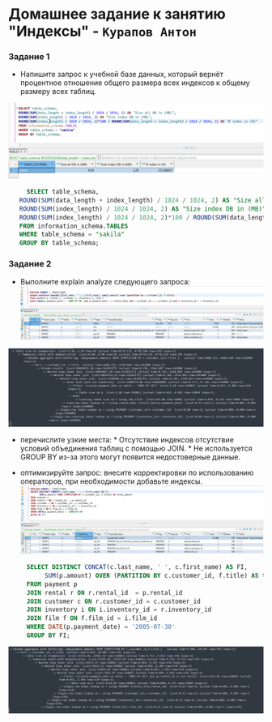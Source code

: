 # Домашнее задание к занятию "Индексы" - `Курапов Антон`

### Задание 1
*  Напишите запрос к учебной базе данных, который вернёт процентное отношение общего размера всех индексов к общему размеру всех таблиц.

![alt text](https://github.com/AntonKurapov66/hw_db_index/blob/main/img/1.PNG)

 ```sql
	  SELECT table_schema, 
    ROUND(SUM(data_length + index_length) / 1024 / 1024, 2) AS "Size all DB in (MB)",
    ROUND(SUM(index_length) / 1024 / 1024, 2) AS "Size index DB in (MB)",
    ROUND(SUM(index_length) / 1024 / 1024, 2)*100 / ROUND(SUM(data_length + index_length) / 1024 / 1024, 2) AS "% index in (%)"
    FROM information_schema.TABLES
    WHERE table_schema = "sakila" 
    GROUP BY table_schema;
```
### Задание 2
*  Выполните explain analyze следующего запроса:
![alt text](https://github.com/AntonKurapov66/hw_db_index/blob/main/img/2.PNG)

![alt text](https://github.com/AntonKurapov66/hw_db_index/blob/main/img/4.PNG)
  *  перечислите узкие места:
    *    Отсутствие индексов отсутствие условий объединения таблиц с помощью JOIN. 
    *    Не используется GROUP BY из-за этого могут появится недостоверные данные.


  *  оптимизируйте запрос: внесите корректировки по использованию операторов, при необходимости добавьте индексы.
![alt text](https://github.com/AntonKurapov66/hw_db_index/blob/main/img/3.PNG)

 ```sql
      SELECT DISTINCT CONCAT(c.last_name, ' ', c.first_name) AS FI, 
           SUM(p.amount) OVER (PARTITION BY c.customer_id, f.title) AS total_amount
      FROM payment p
      JOIN rental r ON r.rental_id  = p.rental_id
      JOIN customer c ON r.customer_id = c.customer_id
      JOIN inventory i ON i.inventory_id = r.inventory_id
      JOIN film f ON f.film_id = i.film_id
      WHERE DATE(p.payment_date) = '2005-07-30'
      GROUP BY FI;
```
![alt text](https://github.com/AntonKurapov66/hw_db_index/blob/main/img/5.PNG)
